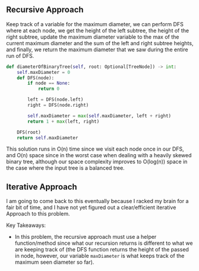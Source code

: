 ## Recursive Approach
Keep track of a variable for the maximum diameter, we can perform DFS where at each node, we get the height of the left subtree, the height of the right subtree, update the maximum diameter variable to the max of the current maximum diameter and the sum of the left and right subtree heights, and finally, we return the maximum diameter that we saw during the entire run of DFS.
``` python
def diameterOfBinaryTree(self, root: Optional[TreeNode]) -> int:
	self.maxDiameter = 0
	def DFS(node):
		if node == None:
			return 0

		left = DFS(node.left)
		right = DFS(node.right)

		self.maxDiameter = max(self.maxDiameter, left + right)
		return 1 + max(left, right)

	DFS(root)
	return self.maxDiameter
```
This solution runs in O(n) time since we visit each node once in our DFS, and O(n) space since in the worst case when dealing with a heavily skewed binary tree, although our space complexity improves to O(log(n)) space in the case where the input tree is a balanced tree.
## Iterative Approach
I am going to come back to this eventually because I racked my brain for a fair bit of time, and I have not yet figured out a clear/efficient iterative Approach to this problem.

Key Takeaways:
- In this problem, the recursive approach must use a helper function/method since what our recursion returns is different to what we are keeping track of (the DFS function returns the height of the passed in node, however, our variable `maxDiameter` is what keeps track of the maximum seen diameter so far).